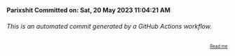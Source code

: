 **Parixshit Committed on: Sat, 20 May 2023 11:04:21 AM** <!-- 5658d5d3-8f8e-4a0f-a874-6b657ab640ac -->

###### This is an automated commit generated by a GitHub Actions workflow.

<div align="right"><sub><sup><a href="https://github.com/Parixshit/AutoCommit.git">Read me</a></sup></sub></div>
